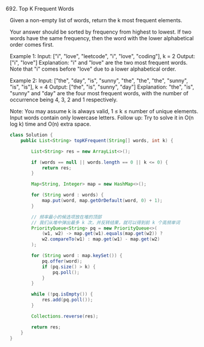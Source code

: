 692. Top K Frequent Words

Given a non-empty list of words, return the k most frequent elements.

Your answer should be sorted by frequency from highest to lowest. If two words have the same frequency, then the word with the lower alphabetical order comes first.

Example 1:
Input: ["i", "love", "leetcode", "i", "love", "coding"], k = 2
Output: ["i", "love"]
Explanation: "i" and "love" are the two most frequent words.
    Note that "i" comes before "love" due to a lower alphabetical order.

Example 2:
Input: ["the", "day", "is", "sunny", "the", "the", "the", "sunny", "is", "is"], k = 4
Output: ["the", "is", "sunny", "day"]
Explanation: "the", "is", "sunny" and "day" are the four most frequent words,
    with the number of occurrence being 4, 3, 2 and 1 respectively.

Note:
You may assume k is always valid, 1 ≤ k ≤ number of unique elements.
Input words contain only lowercase letters.
Follow up:
Try to solve it in O(n log k) time and O(n) extra space.

```java
class Solution {
    public List<String> topKFrequent(String[] words, int k) {

        List<String> res = new ArrayList<>();

        if (words == null || words.length == 0 || k <= 0) {
            return res;
        }

        Map<String, Integer> map = new HashMap<>();

        for (String word : words) {
            map.put(word, map.getOrDefault(word, 0) + 1);
        }

        // 频率最小的候选项放在堆的顶部
        // 我们从堆中弹出最多 k 次，并反转结果，就可以得到前 k 个高频单词
        PriorityQueue<String> pq = new PriorityQueue<>(
            (w1, w2) -> map.get(w1).equals(map.get(w2)) ?
            w2.compareTo(w1) : map.get(w1) - map.get(w2)
        );

        for (String word : map.keySet()) {
            pq.offer(word);
            if (pq.size() > k) {
                pq.poll();
            }
        }

        while (!pq.isEmpty()) {
            res.add(pq.poll());
        }

        Collections.reverse(res);

        return res;
    }
}
```

